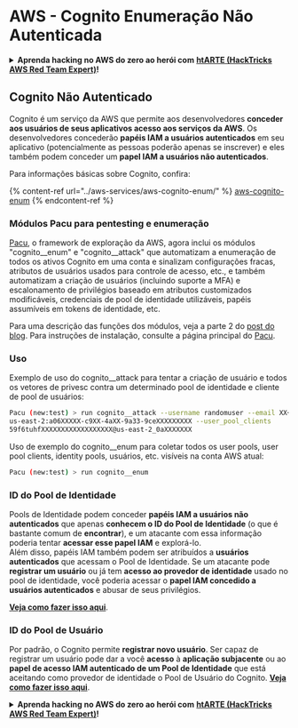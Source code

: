 # AWS - Cognito Enumeração Não Autenticada

<details>

<summary><strong>Aprenda hacking no AWS do zero ao herói com</strong> <a href="https://training.hacktricks.xyz/courses/arte"><strong>htARTE (HackTricks AWS Red Team Expert)</strong></a><strong>!</strong></summary>

Outras formas de apoiar o HackTricks:

* Se você quer ver sua **empresa anunciada no HackTricks** ou **baixar o HackTricks em PDF**, confira os [**PLANOS DE ASSINATURA**](https://github.com/sponsors/carlospolop)!
* Adquira o [**material oficial PEASS & HackTricks**](https://peass.creator-spring.com)
* Descubra [**A Família PEASS**](https://opensea.io/collection/the-peass-family), nossa coleção de [**NFTs**](https://opensea.io/collection/the-peass-family) exclusivos
* **Junte-se ao grupo** 💬 [**Discord**](https://discord.gg/hRep4RUj7f) ou ao grupo [**telegram**](https://t.me/peass) ou **siga-me** no **Twitter** 🐦 [**@carlospolopm**](https://twitter.com/carlospolopm)**.**
* **Compartilhe suas técnicas de hacking enviando PRs para os repositórios github do** [**HackTricks**](https://github.com/carlospolop/hacktricks) e [**HackTricks Cloud**](https://github.com/carlospolop/hacktricks-cloud).

</details>

## Cognito Não Autenticado

Cognito é um serviço da AWS que permite aos desenvolvedores **conceder aos usuários de seus aplicativos acesso aos serviços da AWS**. Os desenvolvedores concederão **papéis IAM a usuários autenticados** em seu aplicativo (potencialmente as pessoas poderão apenas se inscrever) e eles também podem conceder um **papel IAM a usuários não autenticados**.

Para informações básicas sobre Cognito, confira:

{% content-ref url="../aws-services/aws-cognito-enum/" %}
[aws-cognito-enum](../aws-services/aws-cognito-enum/)
{% endcontent-ref %}

### Módulos Pacu para pentesting e enumeração

[Pacu](https://github.com/RhinoSecurityLabs/pacu), o framework de exploração da AWS, agora inclui os módulos "cognito__enum" e "cognito__attack" que automatizam a enumeração de todos os ativos Cognito em uma conta e sinalizam configurações fracas, atributos de usuários usados para controle de acesso, etc., e também automatizam a criação de usuários (incluindo suporte a MFA) e escalonamento de privilégios baseado em atributos customizados modificáveis, credenciais de pool de identidade utilizáveis, papéis assumíveis em tokens de identidade, etc.

Para uma descrição das funções dos módulos, veja a parte 2 do [post do blog](https://rhinosecuritylabs.com/aws/attacking-aws-cognito-with-pacu-p2). Para instruções de instalação, consulte a página principal do [Pacu](https://github.com/RhinoSecurityLabs/pacu).

### Uso

Exemplo de uso do cognito__attack para tentar a criação de usuário e todos os vetores de privesc contra um determinado pool de identidade e cliente de pool de usuários:
```bash
Pacu (new:test) > run cognito__attack --username randomuser --email XX+sdfs2@gmail.com --identity_pools
us-east-2:a06XXXXX-c9XX-4aXX-9a33-9ceXXXXXXXXX --user_pool_clients
59f6tuhfXXXXXXXXXXXXXXXXXX@us-east-2_0aXXXXXXX
```
Uso de exemplo do cognito__enum para coletar todos os user pools, user pool clients, identity pools, usuários, etc. visíveis na conta AWS atual:
```bash
Pacu (new:test) > run cognito__enum
```
### ID do Pool de Identidade

Pools de Identidade podem conceder **papéis IAM a usuários não autenticados** que apenas **conhecem o ID do Pool de Identidade** (o que é bastante comum de **encontrar**), e um atacante com essa informação poderia tentar **acessar esse papel IAM** e explorá-lo.\
Além disso, papéis IAM também podem ser atribuídos a **usuários autenticados** que acessam o Pool de Identidade. Se um atacante pode **registrar um usuário** ou já tem **acesso ao provedor de identidade** usado no pool de identidade, você poderia acessar o **papel IAM concedido a usuários autenticados** e abusar de seus privilégios.

[**Veja como fazer isso aqui**](../aws-services/aws-cognito-enum/cognito-identity-pools.md).

### ID do Pool de Usuário

Por padrão, o Cognito permite **registrar novo usuário**. Ser capaz de registrar um usuário pode dar a você **acesso** à **aplicação subjacente** ou ao **papel de acesso IAM autenticado de um Pool de Identidade** que está aceitando como provedor de identidade o Pool de Usuário do Cognito. [**Veja como fazer isso aqui**](../aws-services/aws-cognito-enum/cognito-user-pools.md#registration).

<details>

<summary><strong>Aprenda hacking no AWS do zero ao herói com</strong> <a href="https://training.hacktricks.xyz/courses/arte"><strong>htARTE (HackTricks AWS Red Team Expert)</strong></a><strong>!</strong></summary>

Outras formas de apoiar o HackTricks:

* Se você quer ver sua **empresa anunciada no HackTricks** ou **baixar o HackTricks em PDF** Confira os [**PLANOS DE ASSINATURA**](https://github.com/sponsors/carlospolop)!
* Adquira o [**merchandising oficial do PEASS & HackTricks**](https://peass.creator-spring.com)
* Descubra [**A Família PEASS**](https://opensea.io/collection/the-peass-family), nossa coleção de [**NFTs**](https://opensea.io/collection/the-peass-family) exclusivos
* **Junte-se ao** 💬 [**grupo do Discord**](https://discord.gg/hRep4RUj7f) ou ao [**grupo do telegram**](https://t.me/peass) ou **siga**-me no **Twitter** 🐦 [**@carlospolopm**](https://twitter.com/carlospolopm)**.**
* **Compartilhe suas dicas de hacking enviando PRs para os repositórios do** [**HackTricks**](https://github.com/carlospolop/hacktricks) e [**HackTricks Cloud**](https://github.com/carlospolop/hacktricks-cloud) no github.

</details>
